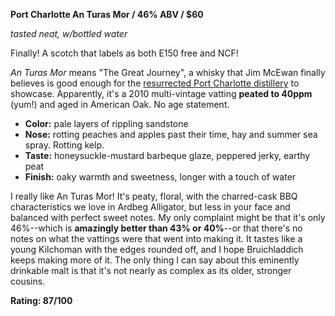 **Port Charlotte An Turas Mor / 46% ABV / $60**

*tasted neat, w/bottled water*

Finally!  A scotch that labels as both E150 free and NCF!  

*An Turas Mor* means "The Great Journey", a whisky that Jim McEwan finally believes is good enough for the [resurrected Port Charlotte distillery](http://bit.ly/QE1nx4) to showcase.  Apparently, it's a 2010 multi-vintage vatting **peated to 40ppm** (yum!) and aged in American Oak.  No age statement.

* **Color:** pale layers of rippling sandstone
* **Nose:** rotting peaches and apples past their time, hay and summer sea spray.  Rotting kelp.
* **Taste:** honeysuckle-mustard barbeque glaze, peppered jerky, earthy peat
* **Finish:** oaky warmth and sweetness, longer with a touch of water

I really like An Turas Mor!  It's peaty, floral, with the charred-cask BBQ characteristics we love in Ardbeg Alligator, but less in your face and balanced with perfect sweet notes.  My only complaint might be that it's only 46%--which is **amazingly better than 43% or 40%**--or that there's no notes on what the vattings were that went into making it.  It tastes like a young Kilchoman with the edges rounded off, and I hope Bruichladdich keeps making more of it.  The only thing I can say about this eminently drinkable malt is that it's not nearly as complex as its older, stronger cousins.

**Rating: 87/100**